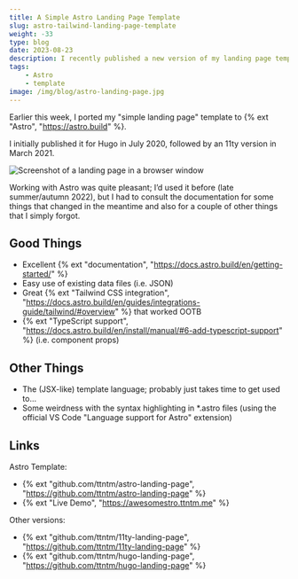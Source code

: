 ```yaml
---
title: A Simple Astro Landing Page Template
slug: astro-tailwind-landing-page-template
weight: -33
type: blog
date: 2023-08-23
description: I recently published a new version of my landing page template built with Astro and Tailwind CSS.
tags:
    - Astro
    - template
image: /img/blog/astro-landing-page.jpg
---
```


Earlier this week, I ported my "simple landing page" template to {% ext "Astro", "https://astro.build" %}.

I initially published it for Hugo in July 2020, followed by an 11ty version in March 2021.

<p>
  <img src="/img/blog/astro-landing-page.jpg" class="img-fluid img-center" alt="Screenshot of a landing page in a browser window">
</p>

Working with Astro was quite pleasant; I’d used it before (late summer/autumn 2022), but I had to consult the documentation for some things that changed in the meantime and also for a couple of other things that I simply forgot.

## Good Things

- Excellent {% ext "documentation", "https://docs.astro.build/en/getting-started/" %}
- Easy use of existing data files (i.e. JSON)
- Great {% ext "Tailwind CSS integration", "https://docs.astro.build/en/guides/integrations-guide/tailwind/#overview" %} that worked OOTB
- {% ext "TypeScript support", "https://docs.astro.build/en/install/manual/#6-add-typescript-support" %} (i.e. component props)

## Other Things

- The (JSX-like) template language; probably just takes time to get used to…
- Some weirdness with the syntax highlighting in *.astro files (using the official VS Code "Language support for Astro" extension)

## Links

Astro Template:

- {% ext "github.com/ttntm/astro-landing-page", "https://github.com/ttntm/astro-landing-page" %}
- {% ext "Live Demo", "https://awesomestro.ttntm.me" %}

Other versions:

- {% ext "github.com/ttntm/11ty-landing-page", "https://github.com/ttntm/11ty-landing-page" %}
- {% ext "github.com/ttntm/hugo-landing-page", "https://github.com/ttntm/hugo-landing-page" %}
